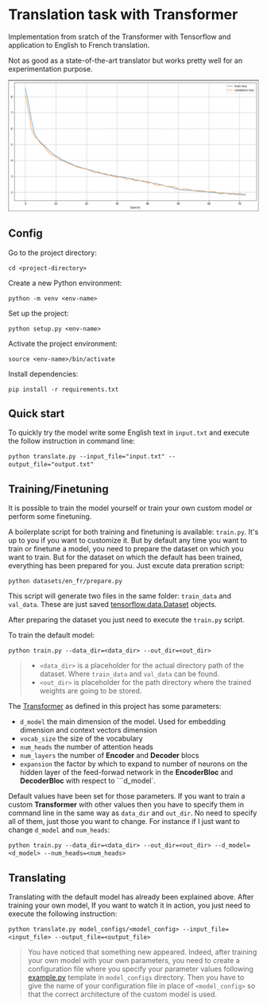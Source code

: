 # Translation task with Transformer
Implementation from sratch of the Transformer with Tensorflow and application to English to French translation.

Not as good as a state-of-the-art translator but works pretty well for an experimentation purpose.

![repro124m](assets/training_curve.png)

## Config
Go to the project directory:
````
cd <project-directory>
````
Create a new Python environment:
````
python -m venv <env-name>
````
Set up the project:
````
python setup.py <env-name>
````
Activate the project environment:
````
source <env-name>/bin/activate
````

Install dependencies:
````
pip install -r requirements.txt
````

## Quick start

To quickly try the model write some English text in ``input.txt`` and execute the follow instruction in command line:
````
python translate.py --input_file="input.txt" --output_file="output.txt"
````

## Training/Finetuning
It is possible to train the model yourself or train your own custom model or perform some finetuning.

A boilerplate script for both training and finetuning is available: ``train.py``.
It's up to you if you want to customize it. But by default any time you want to train or finetune a model, you need to prepare the dataset on which you want to train. But for the dataset on which the default has been trained, everything has been prepared for you. Just excute data preration script:

````
python datasets/en_fr/prepare.py
````

This script will generate two files in the same folder: ``train_data`` and ``val_data``. These are just saved [tensorflow.data.Dataset](https://www.tensorflow.org/api_docs/python/tf/data/Dataset) objects.

After preparing the dataset you just need to execute the ``train.py`` script.

To train the default model:
````
python train.py --data_dir=<data_dir> --out_dir=<out_dir>
````
> * ``<data_dir>`` is a placeholder for the actual directory path of the dataset. Where ``train_data`` and ``val_data`` can be found.
> * ``<out_dir>`` is placeholder for the path directory where the trained weights are going to be stored.

The [Transformer](https://arxiv.org/pdf/1706.03762.pdf) as defined in this project has some parameters:
* ``d_model`` the main dimension of the model. Used for embedding dimension and context vectors dimension
* ``vocab_size`` the size of the vocabulary
* ``num_heads`` the number of attention heads
* ``num_layers`` the number of **Encoder** and **Decoder** blocs
* ``expansion`` the factor by which to expand to number of neurons on the hidden layer of the feed-forwad network in the **EncoderBloc** and **DecoderBloc** with respect to ```d_model`.

Default values have been set for those parameters. If you want to train a custom **Transformer** with other values then you have to specify them in command line in the same way as ``data_dir`` and ``out_dir``. No need to specify all of them, just those you want to change.
For instance if I just want to change ``d_model`` and ``num_heads``:
````
python train.py --data_dir=<data_dir> --out_dir=<out_dir> --d_model=<d_model> --num_heads=<num_heads>
````

## Translating
Translating with the default model has already been explained above. After training your own model, If you want to watch it in action, you just need to execute the following instruction:
````
python translate.py model_configs/<model_config> --input_file=<input_file> --output_file=<output_file>
````
> You have noticed that something new appeared.
> Indeed, after training your own model with your own parameters, you need to create a configuration file where you specify your parameter values following [example.py](model_configs/example.py) template in ``model_configs`` directory.
> Then you have to give the name of your configuration file in place of ``<model_config>`` so that the correct architecture of the custom model is used.


